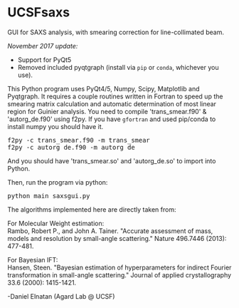 # UCSFsaxs
GUI for SAXS analysis, with smearing correction for line-collimated beam.

_November 2017 update:_

- Support for PyQt5
- Removed included pyqtgraph (install via `pip` or `conda`, whichever you use).

This Python program uses PyQt4/5, Numpy, Scipy, Matplotlib and Pyqtgraph. It requires a couple routines written in Fortran to speed up the smearing matrix calculation and automatic determination of most linear region for Guinier analysis. You need to compile 'trans_smear.f90' & 'autorg_de.f90' using f2py. If you have `gfortran` and used pip/conda to install numpy you should have it.

<pre>
f2py -c trans_smear.f90 -m trans_smear
f2py -c autorg_de.f90 -m autorg_de
</pre>
And you should have 'trans_smear.so' and 'autorg_de.so' to import into Python.

Then, run the program via python:
<pre>
python main_saxsgui.py
</pre>

The algorithms implemented here are directly taken from:<br>
<p>For Molecular Weight estimation:<br>
Rambo, Robert P., and John A. Tainer. "Accurate assessment of mass, models and resolution by small-angle scattering." Nature 496.7446 (2013): 477-481. 

<p>For Bayesian IFT:<br>
Hansen, Steen. "Bayesian estimation of hyperparameters for indirect Fourier transformation in small-angle scattering." Journal of applied crystallography 33.6 (2000): 1415-1421.


-Daniel Elnatan (Agard Lab @ UCSF)
